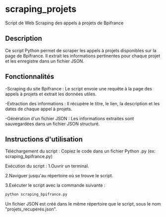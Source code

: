 # scraping_projets
Script de Web Scraping des appels à projets de Bpifrance

## Description
Ce script Python permet de scraper les appels à projets disponibles sur la page de Bpifrance. Il extrait les informations pertinentes pour chaque projet et les enregistre dans un fichier JSON.

## Fonctionnalités
-Scraping du site Bpifrance : Le script envoie une requête à la page des appels à projets et extrait les données utiles.

-Extraction des informations : Il récupère le titre, le lien, la description et les dates de chaque appel à projets.

-Génération d'un fichier JSON : Les informations extraites sont sauvegardées dans un fichier JSON structuré.

## Instructions d'utilisation
Téléchargement du script :
Copiez le code dans un fichier Python .py (ex: scraping_bpifrance.py)

Exécution du script :
1.Ouvrir un terminal.

2.Naviguer jusqu'au répertoire où se trouve le script.

3.Exécuter le script avec la commande suivante :
```bash
python scraping_bpifrance.py
```
Un fichier JSON est créé dans le même répertoire que le script, sous le nom "projets_recuperés.json".

